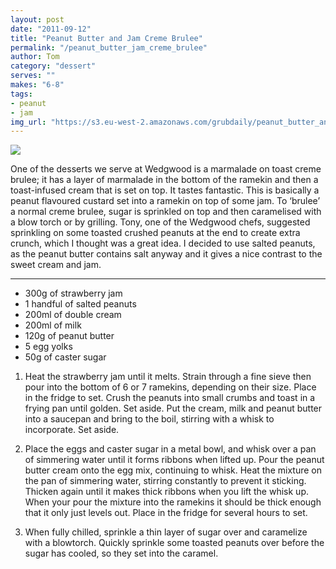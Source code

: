 ```yaml
---
layout: post
date: "2011-09-12"
title: "Peanut Butter and Jam Creme Brulee"
permalink: "/peanut_butter_jam_creme_brulee"
author: Tom
category: "dessert"
serves: ""
makes: "6-8"
tags:
- peanut
- jam
img_url: "https://s3.eu-west-2.amazonaws.com/grubdaily/peanut_butter_and_jam_creme_brulee.jpg"
---
```

<img src="https://s3.eu-west-2.amazonaws.com/grubdaily/peanut_butter_and_jam_creme_brulee.jpg" />

One of the desserts we serve at Wedgwood is a marmalade on toast creme brulee; it has a layer of marmalade in the bottom of the ramekin and then a toast-infused cream that is set on top. It tastes fantastic. This is basically a peanut flavoured custard set into a ramekin on top of some jam. To ‘brulee’ a normal creme brulee, sugar is sprinkled on top and then caramelised with a blow torch or by grilling. Tony, one of the Wedgwood chefs, suggested sprinkling on some toasted crushed peanuts at the end to create extra crunch, which I thought was a great idea. I decided to use salted peanuts, as the peanut butter contains salt anyway and it gives a nice contrast to the sweet cream and jam.

---
* 300g of strawberry jam
* 1 handful of salted peanuts
* 200ml of double cream
* 200ml of milk
* 120g of peanut butter
* 5 egg yolks
* 50g of caster sugar

1. Heat the strawberry jam until it melts. Strain through a fine sieve then pour into the bottom of 6 or 7 ramekins, depending on their size. Place in the fridge to set. Crush the peanuts into small crumbs and toast in a frying pan until golden. Set aside. Put the cream, milk and peanut butter into a saucepan and bring to the boil, stirring with a whisk to incorporate. Set aside.

2. Place the eggs and caster sugar in a metal bowl, and whisk over a pan of simmering water until it forms ribbons when lifted up. Pour the peanut butter cream onto the egg mix, continuing to whisk. Heat the mixture on the pan of simmering water, stirring constantly to prevent it sticking. Thicken again until it makes thick ribbons when you lift the whisk up. When your pour the mixture into the ramekins it should be thick enough that it only just levels out. Place in the fridge for several hours to set.

3. When fully chilled, sprinkle a thin layer of sugar over and caramelize with a blowtorch. Quickly sprinkle some toasted peanuts over before the sugar has cooled, so they set into the caramel.

